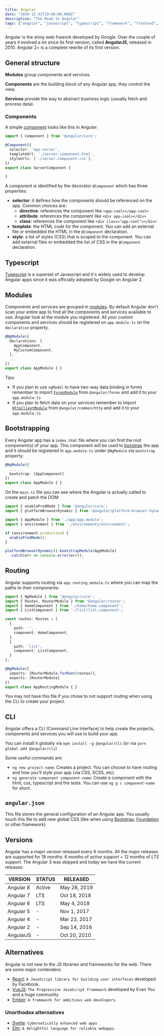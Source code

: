 ```yaml
---
title: Angular
date: "2019-12-31T19:08:00.000Z"
description: "The Road to Angular"
tags: ["angular", "javascript", "typescript", "framework", "frontend", "guide"]
---
```


Angular is the shiny web frawork developed by Google. Over the couple of years it evolved a lot since its first version, called **AngularJS**, released in 2010. Angular 2+ is a complete rewrite of its first version.

## General structure

**Modules** group components and services.

**Components** are the building block of any Angular app, they control the view.

**Services** provide the way to abstract business logic (usually fetch and process data).

### Components

A simple [component](https://angular.io/guide/architecture-components) looks like this in Angular:

```typescript
import { Component } from '@angular/core';

@Component({
  selector: 'app-server',
  templateUrl: './server.component.html',
  styleUrls: ['./server.component.css'],
})
export class ServerComponent {

}
```

A component is identified by the decorator `@Component` which has three properties:

- **selector**: it defines how the components should be referenced on the app. Common choices are:
  - **directive**: references the component like `<app-cool></app-cool>`
  - **attribute**: references the component like `<div app-cool></div>`
  - **class**: references the component like `<div class="app-cool"></div>`
- **template**: the HTML code for the component. You can add an external file or embedded the HTML in the `@Component` declaration.
- **style**: a list of styles (CSS) that is scoped to the component. You can add external files or embedded the list of CSS in the `@Component` declaration.

## Typescript

[Typescript](https://www.typescriptlang.org/) is a superset of Javascript and it's widely used to develop Angular apps since it was officially adopted by Google on Angular 2.

## Modules

Components and services are grouped in [modules](https://angular.io/guide/ngmodules). By default Angular don't scan your entire app to find all the components and services available to use. Angular look at the *module* you registered. All your custom components and services should be registered on `app.module.ts` on the `declaration` property.

```typescript
@NgModule({
  declarations: [
    AppComponent,
    MyCustomComponent,
  ],
  ...
})
export class AppModule { }
```

Tips:

- If you plan to use `ngModel` to have two-way data binding in forms remember to import [`FormsModule`](https://angular.io/api/forms/FormsModule) from `@angular/forms` and add it to your `app.module.ts`
- If you plan to fetch data on your services remember to import [`HttpClientModule`](https://angular.io/api/common/http/HttpClientModule) from `@angular/common/http` and add it to your `app.module.ts`

## Bootstrapping

Every Angular app has a `index.html` file where you can find the root component(s) of your app. This component will be used to [boostrap](https://angular.io/guide/bootstrapping) the app and it should be registered in `app.module.ts` under `@NgModule` via `bootstrap` property:

```typescript
@NgModule({
  ...
  bootstrap: [AppComponent]
})
export class AppModule { }

```

On the `main.ts` file you can see where the Angular is actually called to create and patch the DOM:

```typescript
import { enableProdMode } from '@angular/core';
import { platformBrowserDynamic } from '@angular/platform-browser-dynamic';

import { AppModule } from './app/app.module';
import { environment } from './environments/environment';

if (environment.production) {
  enableProdMode();
}

platformBrowserDynamic().bootstrapModule(AppModule)
  .catch(err => console.error(err));
```

## Routing

Angular supports routing via `app.routing.module.ts` where you can map the paths to their components:

```typescript
import { NgModule } from '@angular/core';
import { Routes, RouterModule } from '@angular/router';
import { HomeComponent } from './home/home.component';
import { ListComponent } from './list/list.component';

const routes: Routes = [
  {
    path: '',
    component: HomeComponent,
  },
  {
    path: 'list',
    component: ListComponent,
  }
];

@NgModule({
  imports: [RouterModule.forRoot(routes)],
  exports: [RouterModule]
})
export class AppRoutingModule { }
```

You may not have this file if you chose to not support routing when using the CLI to create your project.

## CLI

Angular offers a CLI (Command Line Interface) to help create the projects, components and services you will use to build your app.

You can install it globally via `npm install -g @angular/cli` (or via `yarn global add @angular/cli`)

Some useful commands are:

- `ng new project-name`: Creates a project. You can choose to have routing and how you'll style your app (via CSS, SCSS, etc)
- `ng generate component component-name`: Create a component with the html, css, typescript and the tests. You can use `ng g c component-name` for short.

## `angular.json`

This file stores the general configuration of an Angular app. You usually touch this file to add new global CSS (like when using [Bootstrap](https://getbootstrap.com/), [Foundation](https://foundation.zurb.com/) or other framework)


## Versions

Angular has a major version released every 6 months.
All the major releases are supported for 18 months: 6 months of *active support* + 12 months of *LTS* support.
The Angular 3 was skipped and today we have the current releases:

| VERSION   | STATUS | RELEASED     |
|---------- |--------|--------------|
| Angular 8 | Active | May 28, 2019 |
| Angular 7 | LTS    | Oct 18, 2018 |
| Angular 6 | LTS    | May 4, 2018  |
| Angular 5 | -      | Nov 1, 2017  |
| Angular 4 | -      | Mar 23, 2017 |
| Angular 2 | -      | Sep 14, 2016 |
| AngularJS | -      | Oct 20, 2010 |

## Alternatives

Angular is not new to the JS libraries and frameworks for the web. There are some major contenders:

- [React](https://reactjs.org/): `A JavaScript library for building user interfaces` developed by Facebook.
- [VueJS](https://vuejs.org/): `The Progressive JavaScript Framework` developed by Evan You and a huge community
- [Ember](https://emberjs.com/): `A framework for ambitious web developers`.

### Unorthodox alternatives

- [Svelte](https://svelte.dev/): `Cybernetically enhanced web apps`
- [Elm](https://elm-lang.org/): `A delightful language for reliable webapps.`
